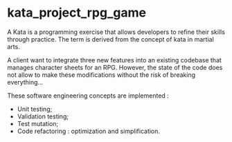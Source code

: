 # kata_project_rpg_game

A Kata is a programming exercise that allows developers to refine their skills through practice. The term is derived from the concept of kata in martial arts.

A client want to integrate three new features into an existing codebase that manages character sheets for an RPG. However, the state of the code does not allow to make these modifications without the risk of breaking everything...

These software engineering concepts are implemented :

- Unit testing;
- Validation testing;
- Test mutation;
- Code refactoring : optimization and simplification.
